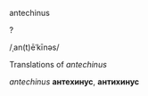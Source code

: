antechinus

?

/ˌan(t)ēˈkīnəs/

Translations of _antechinus_

_antechinus_
**антехинус**, **антихинус**